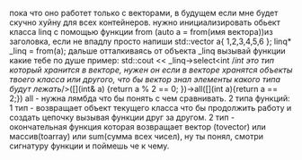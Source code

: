 пока что оно работет только с векторами, в будущем если мне будет скучно хуйну для всех контейнеров.
нужно инициализировать обьект класса linq с помощью функции from (auto a = from(имя вектора))из заголовка, если не впадлу просто напиши 
std::vector<int> a{ 1,2,3,4,5,6 };
linq<int>* _linq = from(a);
дальше отталкиваясь от объекта _linq вызывай функции какие тебе по душе
пример:
std::cout << _linq->select<int /*int это тип который хранится в векторе, нужен он если в векторе хранятся объекты твоего класса или другого, что бы вектор знал элементы какого типа будут лежать*/>([](int& a) {return a % 2 == 0; })->all([](int a){return a == 2;})
all - нужна лямбда что бы понять с чем сравнивать.
2 типа функций:
1 тип - возвращает объект текущего класса что бы продолжить работу и создать цепочку вызывая функции друг за другом.
2 тип - окончательная функция которая возвращает вектор (tovector) или массив(toarray) или sum(сумма всех чисел), ну ты понял, смотри сигнатуру функции и поймешь че к чему.
